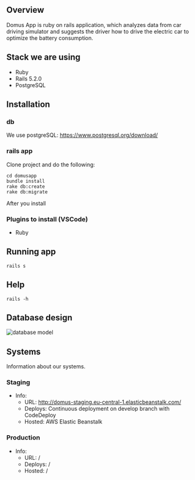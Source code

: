 ## Overview

Domus App is ruby on rails application, which analyzes data from car driving simulator and suggests the driver how to drive the electric car to optimize the battery consumption.

## Stack we are using
- Ruby
- Rails 5.2.0
- PostgreSQL

## Installation

### db

We use postgreSQL: https://www.postgresql.org/download/

### rails app

Clone project and do the following:

```
cd domusapp
bundle install
rake db:create
rake db:migrate
```
After you install

### Plugins to install (VSCode)

- Ruby

## Running app
```
rails s
```
## Help

```
rails -h
```
## Database design

![database model](https://github.com/nadzic/domusapp/blob/develop/app/assets/images/er-diagram.png)

## Systems

Information about our systems.

### Staging
* Info:
  * URL: http://domus-staging.eu-central-1.elasticbeanstalk.com/
  * Deploys: Continuous deployment on develop branch with CodeDeploy
  * Hosted: AWS Elastic Beanstalk

### Production
* Info:
  * URL: /
  * Deploys: /
  * Hosted: /
